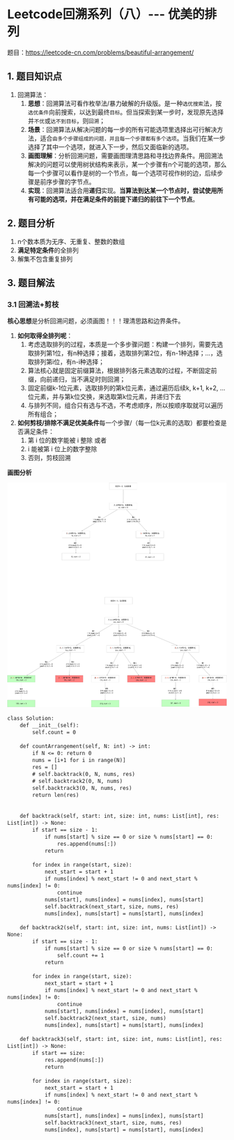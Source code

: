 <h1>Leetcode回溯系列（八）--- 优美的排列</h1>

题目：<https://leetcode-cn.com/problems/beautiful-arrangement/>

<h2>1. 题目知识点</h2>

1. 回溯算法：
    1. **思想**：回溯算法可看作枚举法/暴力破解的升级版。是一种`选优搜索`法，按`选优条件`向前搜索，以达到最终`目标`。但当探索到某一步时，发现原先选择并`不优`或`达不到目标`，则`回溯`；
    2. **场景**：回溯算法从解决问题的每一步的所有可能选项里选择出可行解决方法，适合`由多个步骤组成的问题，并且每一个步骤都有多个选项`。当我们在某一步选择了其中一个选项，就进入下一步，然后又面临新的选项。
    3. **画图理解**：分析回溯问题，需要画图理清思路和寻找边界条件。用回溯法解决的问题可以使用树状结构来表示，某一个步骤有n个可能的选项，那么每一个步骤可以看作是树的一个节点，每一个选项可视作树的边，后续步骤是前序步骤的字节点。
    4. **实现**：回溯算法适合用**递归**实现。**当算法到达某一个节点时，尝试使用所有可能的选项，并在满足条件的前提下递归的前往下一个节点**。

<h2>2. 题目分析</h2>


1. n个数本质为无序、无重复、整数的数组
2. **满足特定条件**的全排列
3. 解集不包含重复排列


<h2>3. 题目解法</h2>

<h3>3.1 回溯法+剪枝</h3>

**核心思想**是分析回溯问题，必须画图！！！理清思路和边界条件。

1. **如何取得全排列呢**：
    1. 考虑选取排列的过程，本质是一个多步骤问题：构建一个排列，需要先选取排列第1位，有n种选择；接着，选取排列第2位，有n-1种选择；...，选取排列第i位，有n-i种选择；
    2. 算法核心就是固定前缀算法，根据排列各元素选取的过程，不断固定前缀，向前递归，当不满足时则回溯；
    3. 固定前缀k-1位元素，选取排列的第k位元素，通过遍历后续k, k+1, k+2, ...位元素，并与第k位交换，来选取第k位元素，并递归下去
    4. 与排列不同，组合只有选与不选，不考虑顺序，所以按顺序取就可以遍历所有组合；
2. **如何剪枝/排除不满足优美条件**每一个步骤/（每一位k元素的选取）都要检查是否满足条件：
    1. 第 i 位的数字能被 i 整除 或者
    2. i 能被第 i 位上的数字整除
    3. 否则，剪枝回溯



**画图分析**

![-w20000](../media/lc0526-优美的排列.png)

```
class Solution:
    def __init__(self):
        self.count = 0

    def countArrangement(self, N: int) -> int:
        if N <= 0: return 0
        nums = [i+1 for i in range(N)]
        res = []
        # self.backtrack(0, N, nums, res)
        # self.backtrack2(0, N, nums)
        self.backtrack3(0, N, nums, res)
        return len(res)

    
    def backtrack(self, start: int, size: int, nums: List[int], res: List[int]) -> None:
        if start == size - 1:
            if nums[start] % size == 0 or size % nums[start] == 0:
                res.append(nums[:])
            return
        
        for index in range(start, size):
            next_start = start + 1
            if nums[index] % next_start != 0 and next_start % nums[index] != 0:
                continue
            nums[start], nums[index] = nums[index], nums[start]
            self.backtrack(next_start, size, nums, res)
            nums[index], nums[start] = nums[start], nums[index]
    
    def backtrack2(self, start: int, size: int, nums: List[int]) -> None:
        if start == size - 1:
            if nums[start] % size == 0 or size % nums[start] == 0:
                self.count += 1
            return
        
        for index in range(start, size):
            next_start = start + 1
            if nums[index] % next_start != 0 and next_start % nums[index] != 0:
                continue
            nums[start], nums[index] = nums[index], nums[start]
            self.backtrack2(next_start, size, nums)
            nums[index], nums[start] = nums[start], nums[index]
    
    def backtrack3(self, start: int, size: int, nums: List[int], res: List[int]) -> None:
        if start == size:
            res.append(nums[:])
            return
        
        for index in range(start, size):
            next_start = start + 1
            if nums[index] % next_start != 0 and next_start % nums[index] != 0:
                continue
            nums[start], nums[index] = nums[index], nums[start]
            self.backtrack3(next_start, size, nums, res)
            nums[index], nums[start] = nums[start], nums[index]
```